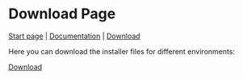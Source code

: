 # Download Page

[Start page](README.md) | [Documentation](documentation.md) | [Download](download.md)

Here you can download the installer files for different environments:

<a href="https://octodex.github.com/images/minion.png" title="Download" download>Download</a>





